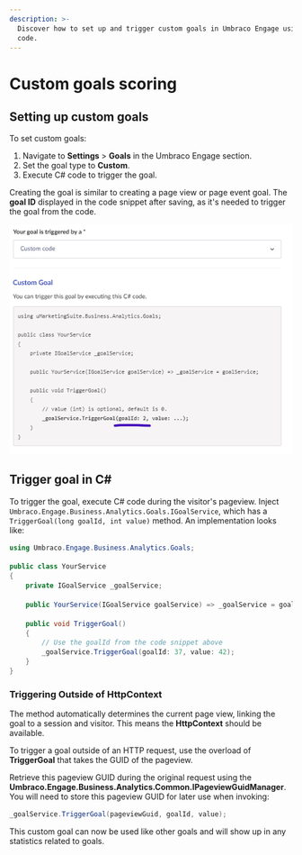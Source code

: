 ```yaml
---
description: >-
  Discover how to set up and trigger custom goals in Umbraco Engage using C#
  code.
---
```


# Custom goals scoring

## Setting up custom goals

To set custom goals:

1. Navigate to **Settings** > **Goals** in the Umbraco Engage section.
2. Set the goal type to **Custom**.
3. Execute C# code to trigger the goal.

Creating the goal is similar to creating a page view or page event goal. The **goal ID** displayed in the code snippet after saving, as it's needed to trigger the goal from the code.

![goal id](../../.gitbook/assets/engage-custom-goal-ID.png)

## Trigger goal in C\#

To trigger the goal, execute C# code during the visitor's pageview. Inject `Umbraco.Engage.Business.Analytics.Goals.IGoalService`, which has a `TriggerGoal(long goalId, int value)` method. An implementation looks like:

```cs
using Umbraco.Engage.Business.Analytics.Goals;

public class YourService
{
    private IGoalService _goalService;

    public YourService(IGoalService goalService) => _goalService = goalService;

    public void TriggerGoal()
    {
        // Use the goalId from the code snippet above
        _goalService.TriggerGoal(goalId: 37, value: 42);
    }
}
```

### Triggering Outside of HttpContext

The method automatically determines the current page view, linking the goal to a session and visitor. This means the **HttpContext** should be available.

To trigger a goal outside of an HTTP request, use the overload of **TriggerGoal** that takes the GUID of the pageview.

Retrieve this pageview GUID during the original request using the **Umbraco.Engage.Business.Analytics.Common.IPageviewGuidManager**. You will need to store this pageview GUID for later use when invoking:

```cs
_goalService.TriggerGoal(pageviewGuid, goalId, value);
```

This custom goal can now be used like other goals and will show up in any statistics related to goals.
